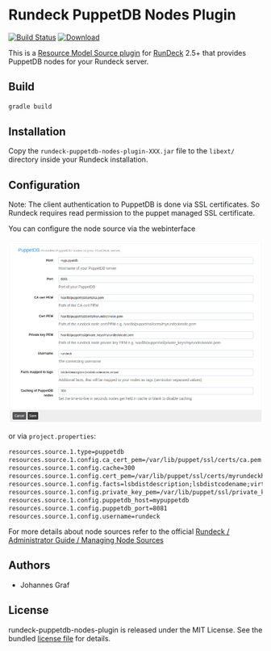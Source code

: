 # Rundeck PuppetDB Nodes Plugin

[![Build Status](https://travis-ci.org/synyx/rundeck-puppetdb-nodes-plugin.svg?branch=master)](https://travis-ci.org/synyx/rundeck-puppetdb-nodes-plugin)
[![Download](https://api.bintray.com/packages/synyx/rundeck-plugins/rundeck-puppetdb-nodes-plugin/images/download.svg) ](https://bintray.com/synyx/rundeck-plugins/rundeck-puppetdb-nodes-plugin/_latestVersion)

This is a [Resource Model Source plugin](http://rundeck.org/docs/developer/resource-model-source-plugin.html)
for [RunDeck](http://rundeck.org) 2.5+ that provides PuppetDB nodes for your
Rundeck server.


## Build

```bash
gradle build
```


## Installation

Copy the `rundeck-puppetdb-nodes-plugin-XXX.jar` file to the `libext/` directory
inside your Rundeck installation.


## Configuration

Note: The client authentication to PuppetDB is done via SSL certificates. So Rundeck
requires read permission to the puppet managed SSL certificate.

You can configure the node source via the webinterface

![Image](rundeck_puppetdb_configuration.png)


or via `project.properties`:

```
resources.source.1.type=puppetdb
resources.source.1.config.ca_cert_pem=/var/lib/puppet/ssl/certs/ca.pem
resources.source.1.config.cache=300
resources.source.1.config.cert_pem=/var/lib/puppet/ssl/certs/myrundeckhost.pem
resources.source.1.config.facts=lsbdistdescription;lsbdistcodename;virtual
resources.source.1.config.private_key_pem=/var/lib/puppet/ssl/private_keys/myrundeckhost.pem
resources.source.1.config.puppetdb_host=mypuppetdb
resources.source.1.config.puppetdb_port=8081
resources.source.1.config.username=rundeck
```

For more details about node sources refer to the official [Rundeck / Administrator Guide / Managing Node Sources](http://rundeck.org/docs/administration/managing-node-sources.html)


## Authors

* Johannes Graf


## License

rundeck-puppetdb-nodes-plugin is released under the MIT License. See the bundled
[license file](LICENSE) for details.

